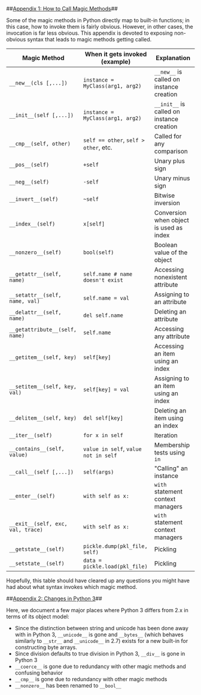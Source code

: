 ##<a id="appendix1" href="#appendix1">Appendix 1: How to Call Magic Methods</a>##

Some of the magic methods in Python directly map to built-in functions; in this case, how to invoke them is fairly obvious. However, in other 
cases, the invocation is far less obvious. This appendix is devoted to exposing non-obvious syntax that leads to magic methods getting called.

Magic Method                       |  When it gets invoked (example)        | Explanation
----------------------             | ----------------------------------     | --------------------------------------------
`__new__(cls [,...])`              |  `instance = MyClass(arg1, arg2)`      |  `__new__` is called on instance creation
`__init__(self [,...])`            |  `instance = MyClass(arg1, arg2)`      |  `__init__` is called on instance creation
`__cmp__(self, other)`             |  `self == other`, `self > other`, etc. |  Called for any comparison
`__pos__(self)`                    |  `+self`                               |  Unary plus sign
`__neg__(self)`                    |  `-self`                               |  Unary minus sign
`__invert__(self)`                 |  `~self`                               |  Bitwise inversion
`__index__(self)`                  |  `x[self]`                             |  Conversion when object is used as index
`__nonzero__(self)`                |  `bool(self)`                          |  Boolean value of the object
`__getattr__(self, name)`          |  `self.name # name doesn't exist`      |  Accessing nonexistent attribute
`__setattr__(self, name, val)`     |  `self.name = val`                     |  Assigning to an attribute
`__delattr__(self, name)`          |  `del self.name`                       |  Deleting an attribute
`__getattribute__(self, name)`     |  `self.name`                           |  Accessing any attribute
`__getitem__(self, key)`           |  `self[key]`                           |  Accessing an item using an index
`__setitem__(self, key, val)`      |  `self[key] = val`                     |  Assigning to an item using an index
`__delitem__(self, key)`           |  `del self[key]`                       |  Deleting an item using an index
`__iter__(self)`                   |  `for x in self`                       |  Iteration
`__contains__(self, value)`        |  `value in self`, `value not in self`  |  Membership tests using `in`
`__call__(self [,...])`            |  `self(args)`                          |  "Calling" an instance
`__enter__(self)`                  |  `with self as x:`                     |  `with` statement context managers
`__exit__(self, exc, val, trace)`  |  `with self as x:`                     |  `with` statement context managers
`__getstate__(self)`               |  `pickle.dump(pkl_file, self)`         |  Pickling
`__setstate__(self)`               |  `data = pickle.load(pkl_file)`        |  Pickling

Hopefully, this table should have cleared up any questions you might have had about what syntax invokes which magic method.

##<a id="appendix2" href="#appendix2">Appendix 2: Changes in Python 3</a>##

Here, we document a few major places where Python 3 differs from 2.x in terms of its object model:

 - Since the distinction between string and unicode has been done away with in Python 3, `__unicode__` is gone and `__bytes__` (which behaves similarly to `__str__` and `__unicode__` in 2.7) exists for a new built-in for constructing byte arrays.
 - Since division defaults to true division in Python 3, `__div__` is gone in Python 3
 - `__coerce__` is gone due to redundancy with other magic methods and confusing behavior
 - `__cmp__` is gone due to redundancy with other magic methods
 - `__nonzero__` has been renamed to `__bool__`
